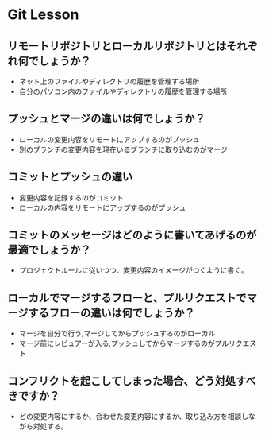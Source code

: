 # Git Lesson

## リモートリポジトリとローカルリポジトリとはそれぞれ何でしょうか？

- ネット上のファイルやディレクトリの履歴を管理する場所
- 自分のパソコン内のファイルやディレクトリの履歴を管理する場所

## プッシュとマージの違いは何でしょうか？

- ローカルの変更内容をリモートにアップするのがプッシュ
- 別のブランチの変更内容を現在いるブランチに取り込むのがマージ

## コミットとプッシュの違い

- 変更内容を記録するのがコミット
- ローカルの内容をリモートにアップするのがプッシュ

## コミットのメッセージはどのように書いてあげるのが最適でしょうか？

- プロジェクトルールに従いつつ、変更内容のイメージがつくように書く。

## ローカルでマージするフローと、プルリクエストでマージするフローの違いは何でしょうか？

- マージを自分で行う,マージしてからプッシュするのがローカル
- マージ前にレビュアーが入る,プッシュしてからマージするのがプルリクエスト

## コンフリクトを起こしてしまった場合、どう対処すべきですか？

- どの変更内容にするか、合わせた変更内容にするか、取り込み方を相談しながら対処する。
